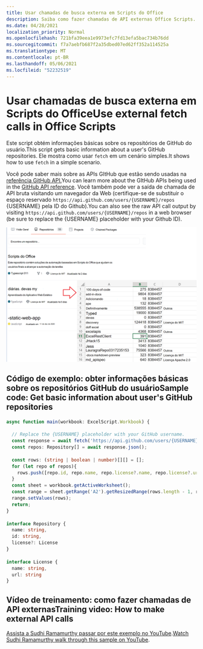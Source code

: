 ```yaml
---
title: Usar chamadas de busca externa em Scripts do Office
description: Saiba como fazer chamadas de API externas Office Scripts.
ms.date: 04/28/2021
localization_priority: Normal
ms.openlocfilehash: 721bfa39eea1e9973efc7fd13efa5bac734b76dd
ms.sourcegitcommit: f7a7aebfb687f2a35dbed07ed62ff352a114525a
ms.translationtype: MT
ms.contentlocale: pt-BR
ms.lasthandoff: 05/06/2021
ms.locfileid: "52232519"
---
```

# <a name="use-external-fetch-calls-in-office-scripts"></a><span data-ttu-id="cad17-103">Usar chamadas de busca externa em Scripts do Office</span><span class="sxs-lookup"><span data-stu-id="cad17-103">Use external fetch calls in Office Scripts</span></span>

<span data-ttu-id="cad17-104">Este script obtém informações básicas sobre os repositórios de GitHub do usuário.</span><span class="sxs-lookup"><span data-stu-id="cad17-104">This script gets basic information about a user's GitHub repositories.</span></span> <span data-ttu-id="cad17-105">Ele mostra como usar `fetch` em um cenário simples.</span><span class="sxs-lookup"><span data-stu-id="cad17-105">It shows how to use `fetch` in a simple scenario.</span></span>

<span data-ttu-id="cad17-106">Você pode saber mais sobre as APIs GItHub que estão sendo usadas na [referência GitHub API.](https://docs.github.com/rest/reference/repos#list-repositories-for-a-user)</span><span class="sxs-lookup"><span data-stu-id="cad17-106">You can learn more about the GItHub APIs being used in the [GitHub API reference](https://docs.github.com/rest/reference/repos#list-repositories-for-a-user).</span></span> <span data-ttu-id="cad17-107">Você também pode ver a saída de chamada de API bruta visitando um navegador da Web (certifique-se de substituir o espaço reservado `https://api.github.com/users/{USERNAME}/repos` {USERNAME} pela ID do Github).</span><span class="sxs-lookup"><span data-stu-id="cad17-107">You can also see the raw API call output by visiting `https://api.github.com/users/{USERNAME}/repos` in a web browser (be sure to replace the {USERNAME} placeholder with your Github ID).</span></span>

![Obter exemplo de informações de repositórios](../../images/git.png)

## <a name="sample-code-get-basic-information-about-users-github-repositories"></a><span data-ttu-id="cad17-109">Código de exemplo: obter informações básicas sobre os repositórios GitHub do usuário</span><span class="sxs-lookup"><span data-stu-id="cad17-109">Sample code: Get basic information about user's GitHub repositories</span></span>

```TypeScript
async function main(workbook: ExcelScript.Workbook) {

  // Replace the {USERNAME} placeholder with your GitHub username.
  const response = await fetch('https://api.github.com/users/{USERNAME}/repos');
  const repos: Repository[] = await response.json();
  
  const rows: (string | boolean | number)[][] = [];
  for (let repo of repos){ 
    rows.push([repo.id, repo.name, repo.license?.name, repo.license?.url])
  }
  const sheet = workbook.getActiveWorksheet();
  const range = sheet.getRange('A2').getResizedRange(rows.length - 1, rows[0].length - 1);
  range.setValues(rows);
  return;
}

interface Repository {
  name: string,
  id: string,
  license?: License 
}

interface License {
  name: string,
  url: string
}
```

## <a name="training-video-how-to-make-external-api-calls"></a><span data-ttu-id="cad17-110">Vídeo de treinamento: como fazer chamadas de API externas</span><span class="sxs-lookup"><span data-stu-id="cad17-110">Training video: How to make external API calls</span></span>

<span data-ttu-id="cad17-111">[Assista a Sudhi Ramamurthy passar por este exemplo no YouTube](https://youtu.be/fulP29J418E).</span><span class="sxs-lookup"><span data-stu-id="cad17-111">[Watch Sudhi Ramamurthy walk through this sample on YouTube](https://youtu.be/fulP29J418E).</span></span>
